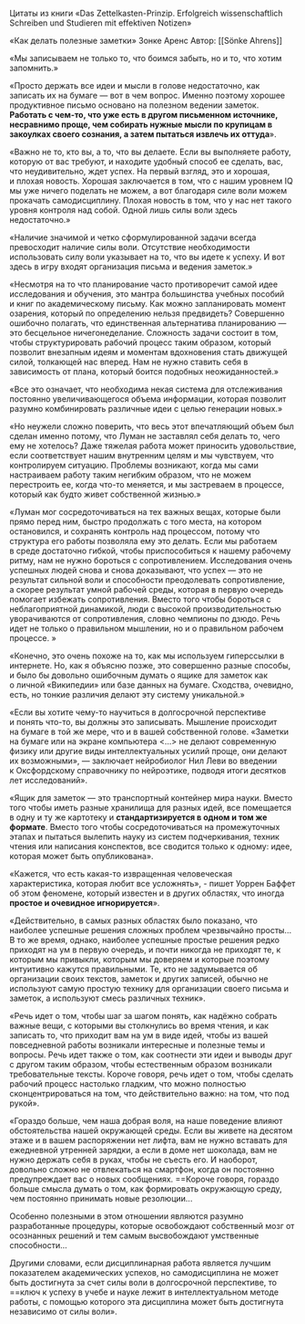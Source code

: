 Цитаты из книги «Das Zettelkasten-Prinzip. Erfolgreich wissenschaftlich Schreiben und Studieren mit effektiven Notizen»

«Как делать полезные заметки»
Зонке Аренс
Автор: [[Sönke Ahrens]]


«Мы записываем не только то, что боимся забыть, но и то, что хотим запомнить.»

«Просто держать все идеи и мысли в голове недостаточно, как записать их на бумаге — вот в чем вопрос. Именно поэтому хорошее продуктивное письмо основано на полезном ведении заметок. **Работать с чем-то, что уже есть в другом письменном источнике, несравнимо проще, чем собирать нужные мысли по крупицам в закоулках своего сознания, а затем пытаться извлечь их оттуда**».

«Важно не то, кто вы, а то, что вы делаете. Если вы выполняете работу, которую от вас требуют, и находите удобный способ ее сделать, вас, что неудивительно, ждет успех. На первый взгляд, это и хорошая, и плохая новость. Хорошая заключается в том, что с нашим уровнем IQ мы уже ничего поделать не можем, а вот благодаря силе воли можем прокачать самодисциплину. Плохая новость в том, что у нас нет такого уровня контроля над собой. Одной лишь силы воли здесь недостаточно.»

«Наличие значимой и четко сформулированной задачи всегда превосходит наличие силы воли. Отсутствие необходимости использовать силу воли указывает на то, что вы идете к успеху. И вот здесь в игру входят организация письма и ведения заметок.»

«Несмотря на то что планирование часто противоречит самой идее исследования и обучения, это мантра большинства учебных пособий и книг по академическому письму.
Как можно запланировать момент озарения, который по определению нельзя предвидеть? Совершенно ошибочно полагать, что единственная альтернатива планированию — это бесцельное ничегонеделание. Сложность задачи состоит в том, чтобы структурировать рабочий процесс таким образом, который позволит внезапным идеям и моментам вдохновения стать движущей силой, толкающей нас вперед. Нам не нужно ставить себя в зависимость от плана, который боится подобных неожиданностей.»

«Все это означает, что необходима некая система для отслеживания постоянно увеличивающегося объема информации, которая позволит разумно комбинировать различные идеи с целью генерации новых.»

«Но неужели сложно поверить, что весь этот впечатляющий объем был сделан именно потому, что Луман не заставлял себя делать то, чего ему не хотелось? Даже тяжелая работа может приносить удовольствие, если соответствует нашим внутренним целям и мы чувствуем, что контролируем ситуацию. Проблемы возникают, когда мы сами настраиваем работу таким негибким образом, что не можем перестроить ее, когда что-то меняется, и мы застреваем в процессе, который как будто живет собственной жизнью.»

«Луман мог сосредоточиваться на тех важных вещах, которые были прямо перед ним, быстро продолжать с того места, на котором остановился, и сохранять контроль над процессом, потому что структура его работы позволяла ему это делать. Если мы работаем в среде достаточно гибкой, чтобы приспособиться к нашему рабочему ритму, нам не нужно бороться с сопротивлением. Исследования очень успешных людей снова и снова доказывают, что успех — это не результат сильной воли и способности преодолевать сопротивление, а скорее результат умной рабочей среды, которая в первую очередь помогает избежать сопротивления. Вместо того чтобы бороться с неблагоприятной динамикой, люди с высокой производительностью уворачиваются от сопротивления, словно чемпионы по дзюдо. Речь идет не только о правильном мышлении, но и о правильном рабочем процессе. »

«Конечно, это очень похоже на то, как мы используем гиперссылки в интернете. Но, как я объясню позже, это совершенно разные способы, и было бы довольно ошибочным думать о ящике для заметок как о личной «Википедии» или базе данных на бумаге. Сходства, очевидно, есть, но тонкие различия делают эту систему уникальной.»

«Если вы хотите чему-то научиться в долгосрочной перспективе и понять что-то, вы должны это записывать. Мышление происходит на бумаге в той же мере, что и в вашей собственной голове. «Заметки на бумаге или на экране компьютера <…> не делают современную физику или другие виды интеллектуальных усилий проще, они делают их возможными», — заключает нейробиолог Нил Леви во введении к Оксфордскому справочнику по нейроэтике, подводя итоги десятков лет исследований».


«Ящик для заметок — это транспортный контейнер мира науки. Вместо того чтобы иметь разные хранилища для разных идей, все помещается в одну и ту же картотеку и **стандартизируется в одном и том же формате**. Вместо того чтобы сосредоточиваться на промежуточных этапах и пытаться вылепить науку из систем подчеркивания, техник чтения или написания конспектов, все сводится только к одному: идее, которая может быть опубликована».


«Кажется, что есть какая-то извращенная человеческая характеристика, которая любит все усложнять», - пишет Уоррен Баффет об этом феномене, который известен и в других областях, что иногда **простое и очевидное игнорируется**».  

«Действительно, в самых разных областях было показано, что наиболее успешные решения сложных проблем чрезвычайно просты... В то же время, однако, наиболее успешные простые решения редко приходят на ум в первую очередь, и почти никогда не приходят те,  к которым мы привыкли, которым мы доверяем и которые поэтому интуитивно кажутся правильными. Те, кто не задумывается об организации своих текстов, заметок и других записей, обычно не используют самую простую технику для организации своего письма и заметок, а используют смесь различных техник».

«Речь идет о том, чтобы шаг за шагом понять, как надёжно собрать важные вещи, с которыми вы столкнулись во время чтения, и как записать то, что приходит вам на ум в виде идей, чтобы из вашей повседневной работы возникали интересные и полезные темы и вопросы. Речь идет также о том, как соотнести эти идеи и выводы друг с другом таким образом, чтобы естественным образом возникали требовательные тексты. Короче говоря, речь идет о том, чтобы сделать рабочий процесс настолько гладким, что можно полностью сконцентрироваться на том, что действительно важно: на том, что под рукой».  


«Гораздо больше, чем наша добрая воля, на наше поведение влияют обстоятельства нашей окружающей среды. Если вы живете на десятом этаже и в вашем распоряжении нет лифта, вам не нужно вставать для ежедневной утренней зарядки, а если в доме нет шоколада, вам не нужно держать себя в руках, чтобы не съесть его. И наоборот, довольно сложно не отвлекаться на смартфон, когда он постоянно предупреждает вас о новых сообщениях. ==Короче говоря, гораздо больше смысла думать о том, как формировать окружающую среду, чем постоянно принимать новые резолюции...   

Особенно полезными в этом отношении являются разумно разработанные процедуры, которые освобождают собственный мозг от осознанных решений и тем самым высвобождают умственные способности...  

Другими словами, если дисциплинарная работа является лучшим показателем академических успехов, но самодисциплина не может быть достигнута за счет силы воли в долгосрочной перспективе, то ==ключ к успеху в учебе и науке лежит в интеллектуальном методе работы, с помощью которого эта дисциплина может быть достигнута независимо от силы воли».  



